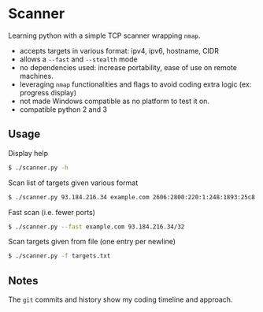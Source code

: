 # Scanner

Learning python with a simple TCP scanner wrapping `nmap`.

* accepts targets in various format: ipv4, ipv6, hostname, CIDR
* allows a `--fast` and `--stealth` mode
* no dependencies used: increase portability, ease of use on remote machines.
* leveraging `nmap` functionalities and flags to avoid coding extra logic (ex: progress display)
* not made Windows compatible as no platform to test it on.
* compatible python 2 and 3

## Usage

Display help 

```sh
$ ./scanner.py -h
```

Scan list of targets given various format 
```sh
$ ./scanner.py 93.184.216.34 example.com 2606:2800:220:1:248:1893:25c8:1946 172.16.36.12/28
```

Fast scan (i.e. fewer ports)
```sh
$ ./scanner.py --fast example.com 93.184.216.34/32
```

Scan targets given from file (one entry per newline)
```sh
$ ./scanner.py -f targets.txt
```

## Notes

The `git` commits and history show my coding timeline and approach.